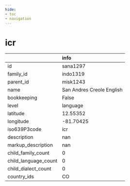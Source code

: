 ```yaml
---
hide:
- toc
- navigation
---
```

# icr
|                      | info                      |
|:---------------------|:--------------------------|
| id                   | sana1297                  |
| family_id            | indo1319                  |
| parent_id            | misk1243                  |
| name                 | San Andres Creole English |
| bookkeeping          | False                     |
| level                | language                  |
| latitude             | 12.55352                  |
| longitude            | -81.70425                 |
| iso639P3code         | icr                       |
| description          | nan                       |
| markup_description   | nan                       |
| child_family_count   | 0                         |
| child_language_count | 0                         |
| child_dialect_count  | 0                         |
| country_ids          | CO                        |